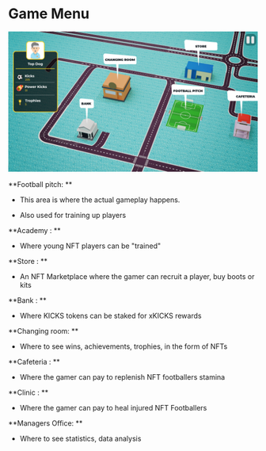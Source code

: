 # Game Menu


![gui](imgs/game-ui.jpg)
<!-- \ -->


**Football pitch: **
- This area is where the actual gameplay happens.

- Also used for training up players

**Academy : **
- Where young NFT players can be "trained"


**Store : **
- An NFT Marketplace where the gamer can recruit a player, buy boots or kits 


**Bank : **
- Where KICKS tokens can be staked for xKICKS rewards


**Changing room: **
- Where to see wins, achievements, trophies, in the form of NFTs 

**Cafeteria :  **
- Where the gamer can pay to replenish NFT footballers stamina 

**Clinic :  **
- Where the gamer can pay to heal injured NFT Footballers 

**Managers Office: **
- Where to see statistics, data analysis


